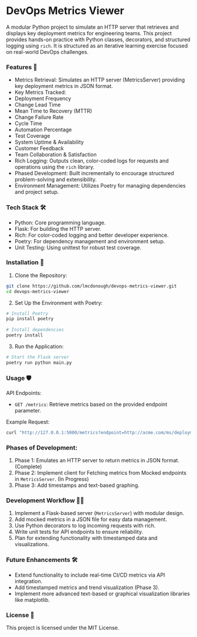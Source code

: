 # DevOps Metrics Viewer

A modular Python project to simulate an HTTP server that retrieves and displays key deployment metrics for engineering teams. This project provides hands-on practice with Python classes, decorators, and structured logging using `rich`. It is structured as an iterative learning exercise focused on real-world DevOps challenges.

### Features 🚀
*   Metrics Retrieval: Simulates an HTTP server (MetricsServer) providing key deployment metrics in JSON format.
*   Key Metrics Tracked:
*   Deployment Frequency
*   Change Lead Time
*   Mean Time to Recovery (MTTR)
*   Change Failure Rate
*   Cycle Time
*   Automation Percentage
*   Test Coverage
*   System Uptime & Availability
*   Customer Feedback
*   Team Collaboration & Satisfaction
*   Rich Logging: Outputs clean, color-coded logs for requests and operations using the `rich` library.
*   Phased Development: Built incrementally to encourage structured problem-solving and extensibility.
*   Environment Management: Utilizes Poetry for managing dependencies and project setup.

### Tech Stack 🛠️
*    Python: Core programming language.
*    Flask: For building the HTTP server.
*    Rich: For color-coded logging and better developer experience.
*    Poetry: For dependency management and environment setup.
*    Unit Testing: Using unittest for robust test coverage.

### Installation 🐍

1. Clone the Repository:
    
```bash 
git clone https://github.com/lmcdonough/devops-metrics-viewer.git
cd devops-metrics-viewer
```


2. Set Up the Environment with Poetry:
    
```bash 
# Install Poetry
pip install poetry
    
# Install dependencies
poetry install
```
    

3. Run the Application:

```bash
# Start the Flask server
poetry run python main.py
```


### Usage 🛡️

API Endpoints:

* `GET /metrics`: Retrieve metrics based on the provided endpoint parameter.

Example Request:

```bash
curl "http://127.0.0.1:5000/metrics?endpoint=http://acme.com/ms/deployment-frequency"
```

### Phases of Development:
   1. Phase 1: Emulates an HTTP server to return metrics in JSON format. (Complete)
   2. Phase 2: Implement client for Fetching metrics from Mocked endpoints in `MetricsServer`. (In Progress)
   3. Phase 3: Add timestamps and text-based graphing. 

### Development Workflow 🧑‍💻
   1. Implement a Flask-based server (`MetricsServer`) with modular design.
   2. Add mocked metrics in a JSON file for easy data management.
   3. Use Python decorators to log incoming requests with rich.
   4. Write unit tests for API endpoints to ensure reliability.
   5. Plan for extending functionality with timestamped data and visualizations.

### Future Enhancements 🛠️
*    Extend functionality to include real-time CI/CD metrics via API integration.
*    Add timestamped metrics and trend visualization (Phase 3).
*    Implement more advanced text-based or graphical visualization libraries like matplotlib.

### License 📜

This project is licensed under the MIT License.
